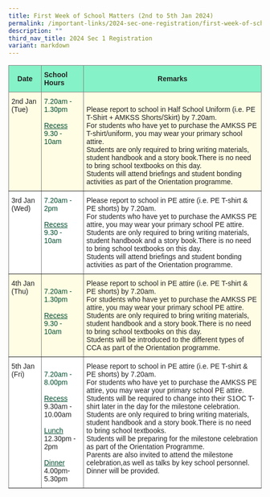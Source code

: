 ```yaml
---
title: First Week of School Matters (2nd to 5th Jan 2024)
permalink: /important-links/2024-sec-one-registration/first-week-of-school-matters-3rd-6th-jan-2023/
description: ""
third_nav_title: 2024 Sec 1 Registration
variant: markdown
---
```

<style type="text/css">
.tg  {border-collapse:collapse;border-spacing:0;}
.tg td{border-color:black;border-style:solid;border-width:1px;font-family:Arial, sans-serif;font-size:14px;
  overflow:hidden;padding:10px 5px;word-break:normal;}
.tg th{border-color:black;border-style:solid;border-width:1px;font-family:Arial, sans-serif;font-size:14px;
  font-weight:normal;overflow:hidden;padding:10px 5px;word-break:normal;}
.tg .tg-h8xx{background-color:#FFFDE4;border-color:inherit;color:#004D2E;text-align:left;vertical-align:top}
.tg .tg-b1ai{background-color:#FFFDE4;border-color:inherit;color:#222;text-align:left;vertical-align:top}
.tg .tg-nnw7{background-color:#85F2C7;border-color:inherit;color:#222;font-weight:bold;text-align:left;vertical-align:middle}
.tg .tg-fpqu{background-color:#FFFDE4;border-color:inherit;color:#222;text-align:left;vertical-align:middle}
.tg .tg-lla3{background-color:#85F2C7;border-color:inherit;color:#222;font-weight:bold;text-align:center;vertical-align:middle}
.tg .tg-ats7{background-color:#FFF;border-color:inherit;color:#222;text-align:left;vertical-align:top}
.tg .tg-ioui{background-color:#FFF;border-color:inherit;color:#004D2E;text-align:left;vertical-align:top}
</style>
<table class="tg">
<thead>
  <tr>
    <th class="tg-lla3"><span style="font-weight:bold;color:#222;background-color:#85F2C7">Date</span></th>
    <th class="tg-nnw7"><span style="font-weight:bold;color:#222;background-color:#85F2C7">School Hours</span></th>
    <th class="tg-lla3" colspan="3"><span style="font-weight:bold;color:#222;background-color:#85F2C7">Remarks</span></th>
  </tr>
</thead>
<tbody>
  <tr>
    <td class="tg-b1ai">2nd Jan (Tue)<span style="color:#222;background-color:#FFFDE4"> </span></td>
    <td class="tg-h8xx"><span style="font-weight:400;color:#004D2E">7.20am - </span><br><span style="font-weight:400;color:#004D2E">1.30pm</span><br><br><span style="text-decoration:underline">Recess</span><br>9.30 - 10am <br></td>
    <td class="tg-fpqu" colspan="3"><span style="color:#222;background-color:#FFFDE4">     </span><br>Please report to school in Half School Uniform (i.e. PE T-Shirt + AMKSS Shorts/Skirt) by 7.20am. <br>For students who have yet to purchase the AMKSS PE T-shirt/uniform, you may wear your primary school attire.<br>Students are only required to bring writing materials, student handbook and a story book.There is no need to bring school textbooks on this day.<br>Students will attend briefings and student bonding activities as part of the Orientation programme.</td>
  </tr>
  <tr>
    <td class="tg-ats7">3rd Jan (Wed)<span style="color:#222;background-color:#FFF"> </span></td>
    <td class="tg-ioui"><span style="font-weight:400;color:#004D2E">7.20am - </span><br><span style="font-weight:400;color:#004D2E">2pm</span><br><br><span style="text-decoration:underline">Recess</span><br>9.30 - 10am  </td>
    <td class="tg-ats7" colspan="3">Please report to school in PE attire (i.e. PE T-shirt &amp; PE shorts) by 7.20am.<br>For students who have yet to purchase the AMKSS PE attire, you may wear your primary school PE attire.<br>Students are only required to bring writing materials, student handbook and a story book.There is no need to bring school textbooks on this day.<br>Students will attend briefings and student bonding activities as part of the Orientation programme.    </td>
  </tr>
  <tr>
    <td class="tg-b1ai">4th Jan (Thu)<span style="color:#222;background-color:#FFFDE4"> </span></td>
    <td class="tg-h8xx"><br><span style="font-weight:400;color:#004D2E">7.20am - </span><br><span style="font-weight:400;color:#004D2E">1.30pm</span><br><br><span style="text-decoration:underline">Recess</span><br>9.30 - 10am </td>
    <td class="tg-b1ai" colspan="3">Please report to school in PE attire (i.e. PE T-shirt &amp; PE shorts) by 7.20am.<br>For students who have yet to purchase the AMKSS PE attire, you may wear your primary school PE attire.<br>Students are only required to bring writing materials, student handbook and a story book.There is no need to bring school textbooks on this day.<br>Students will be introduced to the different types of CCA as part of the Orientation programme.     </td>
  </tr>
  <tr>
    <td class="tg-ats7">5th Jan (Fri)<span style="color:#222;background-color:#FFF"> </span></td>
    <td class="tg-ioui"><br><span style="font-weight:400;color:#004D2E">7.20am - </span><br><span style="font-weight:400;color:#004D2E">8.00pm</span><br><br><span style="text-decoration:underline">Recess</span><br><span style="color:#222">9.30am - 10.00am</span><br><br><span style="text-decoration:underline">Lunch</span><br><span style="color:#222">12.30pm - 2pm</span><br><br><span style="text-decoration:underline">Dinner</span><br><span style="color:#222">4.00pm-5.30pm</span></td>
    <td class="tg-ats7" colspan="3">Please report to school in PE attire (i.e. PE T-shirt &amp; PE shorts) by 7.20am.<br>For students who have yet to purchase the AMKSS PE attire, you may wear your primary school PE attire.<br>Students will be required to change into their S1OC T-shirt later in the day for the milestone celebration.<br>Students are only required to bring writing materials, student handbook and a story book.There is no need to bring school textbooks.<br>Students will be preparing for the milestone celebration as part of the Orientation Programme.<br>Parents are also invited to attend the milestone celebration,as well as talks by key school personnel.<br> Dinner will be provided.     </td>
  </tr>
</tbody>
</table>